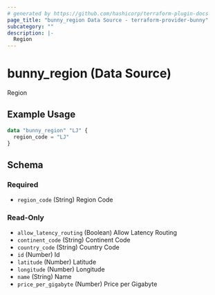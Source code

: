 ```yaml
---
# generated by https://github.com/hashicorp/terraform-plugin-docs
page_title: "bunny_region Data Source - terraform-provider-bunny"
subcategory: ""
description: |-
  Region
---
```


# bunny_region (Data Source)

Region

## Example Usage

```terraform
data "bunny_region" "LJ" {
  region_code = "LJ"
}
```

<!-- schema generated by tfplugindocs -->
## Schema

### Required

- `region_code` (String) Region Code

### Read-Only

- `allow_latency_routing` (Boolean) Allow Latency Routing
- `continent_code` (String) Continent Code
- `country_code` (String) Country Code
- `id` (Number) Id
- `latitude` (Number) Latitude
- `longitude` (Number) Longitude
- `name` (String) Name
- `price_per_gigabyte` (Number) Price per Gigabyte
